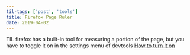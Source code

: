 ```yaml
---
til-tags: ['post', 'tools']
title: Firefox Page Ruler
date: 2019-04-02
---
```


TIL firefox has a built-in tool for measuring a portion of the page, but you have to toggle it on in the settings menu of devtools [How to turn it on](https://developer.mozilla.org/en-US/docs/Tools/Measure_a_portion_of_the_page)